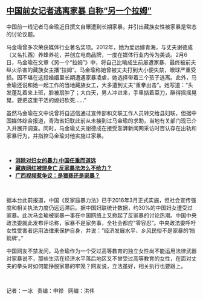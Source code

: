 <!--1612810738000-->
[中国前女记者逃离家暴 自称“另一个拉姆”](https://www.rfa.org/mandarin/yataibaodao/shehui/bx2-02082021134557.html)
------

<p></p><p>中国前一线记者马金瑜近日撰文自曝遭到长期家暴，并引出藏族女性被家暴是常态的讨论议题。</p><p>马金瑜曾多次荣获媒体行业著名奖项。<span>2012</span><span>年，她为爱远嫁青海，与丈夫谢德成（又名扎西）养蜂养花，并创立电商品牌，一度在媒体行业内传为美谈。</span><span>2</span><span>月</span><span>6</span><span>日，马金瑜在文章《另一个“拉姆”》中，将自己比喻成生前屡遭家暴、最终被前夫纵火杀害的藏族女主播“拉姆”。马金瑜称她曾被丈夫打到大小便失禁，眼球严重受损。因不堪在这段婚姻里长期遭遇家暴凌虐，她选择带着三个孩子逃离。此外，马金瑜还说和她一起工作的当地藏族女工，大多遭到丈夫“重拳出击”。她写道：“头发蓬乱着来上班，脸被扇肿了；大白天，男人冲进来，手里掂着菜刀，醉得摇摇晃晃，要把这里干活的媳妇砍死……”</span></p><p><span>虽然马金瑜在文中说曾将自述信通过宣传部和文联工作人员转交给县妇联，但据中国媒体综合报道，青海省妇联此前从未接到过马金瑜的求助，当地有关部门现已介入并展开调查。同时，马金瑜丈夫谢德成在接受澎湃新闻网采访时否认存在出轨和家暴行为，并指控马金瑜对他实施过家暴。</span></p><p><br/></p><ul><li><strong><a href="https://www.rfa.org/mandarin/yataibaodao/shehui/bx-11252020100016.html">消除对妇女的暴力 中国任重而道远</a></strong></li><li><strong><a href="https://www.rfa.org/mandarin/yataibaodao/shehui/bx-10022020104908.html">藏族网红被烧身亡 反家暴法怎么不给力？</a></strong></li><li><strong><a href="https://www.rfa.org/mandarin/yataibaodao/shehui/yf2-09262018092124.html">广西视频惹争议：是猥亵还是家暴？</a></strong></li></ul><p><br/></p><p><span>据本台此前报道，中国《反家庭暴力法》已于</span><span>2016</span><span>年</span><span>3</span><span>月正式实施，但社会宣传强度和相关执法力度仍远远滞后。据中国妇联统计数据，约</span><span>30%</span><span>的中国妇女遭受过家暴。此次马金瑜被家暴一事在中国网络上又掀起了反家暴的讨论热潮。中国中央政法委就此发布评论称，家暴不是家务事，全社会都应“零容忍”。中央政法委呼吁女性受害者运用法律来保护自身，并说：“经济发展水平、乡风民俗不是家暴的‘挡箭牌’。”</span></p><p><span>中国网友不禁发问，马金瑜作为一个受过高等教育的独立女性尚不能运用法律武器对家暴说不，那些生活在经济水平落后地区又不曾受过高等教育的女性，在面对丈夫的拳头时如何能挣脱家暴的牢笼？网友说，立法虽好，相关执行也要跟上。</span></p><p><br/></p><p><span>记者：一冰   责编：申铧   网编：洪伟</span></p>
